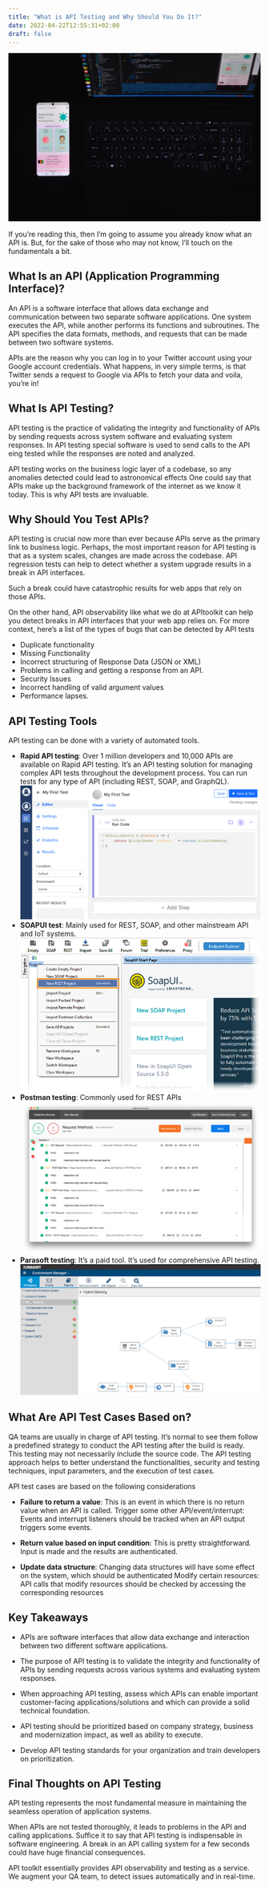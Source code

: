 ```yaml
---
title: "What is API Testing and Why Should You Do It?"
date: 2022-04-22T12:55:31+02:00
draft: false 
---
```


![A phone and a laptop showing code](./image3.jpg "Photo by Fahim Muntashir on Unsplash")


If you’re reading this, then I’m going to assume you already know what an API is. But, for the sake of those who may not know, I’ll touch on the fundamentals a bit.

## What Is an API (Application Programming Interface)?
An API is a software interface that allows data exchange and communication between two separate software applications. One system executes the API, while another performs its functions and subroutines. The API specifies the data formats, methods, and requests that can be made between two software systems.

APIs are the reason why you can log in to your Twitter account using your Google account credentials. What happens, in very simple terms, is that Twitter sends a request to Google via APIs to fetch your data and voila, you’re in!

## What Is API Testing?
API testing is the practice of validating the integrity and functionality of APIs by sending requests across system software and evaluating system responses. In API testing special software is used to send calls to the API eing tested while the responses are noted and analyzed. 

API testing works on the business logic layer of a codebase, so any anomalies detected could lead to astronomical effects
One could say that APIs make up the background framework of the internet as we know it today. This is why API tests are invaluable.

## Why Should You Test APIs?
API testing is crucial now more than ever because APIs serve as the primary link to business logic. Perhaps, the most important reason for API testing is that as a system scales, changes are made across the codebase. API regression tests can help to detect whether a system upgrade results in a break in API interfaces. 

Such a break could have catastrophic results for web apps that rely on those APIs.

On the other hand, API observability like what we do at APItoolkit can help you detect breaks in API interfaces that your web app relies on. 
For more context, here’s a list of the types of bugs that can be detected by API tests

- Duplicate functionality
- Missing Functionality
- Incorrect structuring of Response Data (JSON or XML)
- Problems in calling and getting a response from an API.
- Security Issues
- Incorrect handling of valid argument values
- Performance lapses.

## API Testing Tools
API testing can be done with a variety of automated tools.

- **Rapid API testing**: Over 1 million developers and 10,000 APIs are available on Rapid API testing. It’s an API testing solution for managing complex API tests throughout the development process. You can run tests for any type of API (including REST, SOAP, and GraphQL).
  ![Rapid API Testing](./image4.png)
- **SOAPUI test**: Mainly used for REST, SOAP, and other mainstream API and IoT systems.
  ![](./image2.png)
- **Postman testing**: Commonly used for REST APIs
  ![Postman testing](./image5.png)
- **Parasoft testing**: It’s a paid tool. It’s used for comprehensive API testing.
  ![Parasoft testing](./image1.png)


## What Are API Test Cases Based on?
QA teams are usually in charge of API testing. It’s normal to see them follow a predefined strategy to conduct the API testing after the build is ready. This testing may not necessarily include the source code. The API testing approach helps to better understand the functionalities, security and testing techniques, input parameters, and the execution of test cases.

API test cases are based on the following considerations

- **Failure to return a value**: This is an event in which there is no return value when an API is called.
Trigger some other API/event/interrupt: Events and interrupt listeners should be tracked when an API output triggers some events.

- **Return value based on input condition**: This is pretty straightforward. Input is made and the results are authenticated.

- **Update data structure**: Changing data structures will have some effect on the system, which should be authenticated
Modify certain resources: API calls that modify resources should be checked by accessing the corresponding resources

## Key Takeaways 
- APIs are software interfaces that allow data exchange and interaction between two different software applications.

- The purpose of API testing is to validate the integrity and functionality of APIs by sending requests across various systems and evaluating system responses.

- When approaching API testing, assess which APIs can enable important customer-facing applications/solutions and which can provide a solid technical foundation.

- API testing should be prioritized based on company strategy, business and modernization impact, as well as ability to execute.

- Develop API testing standards for your organization and train developers on prioritization.

## Final Thoughts on API Testing 
API testing represents the most fundamental measure in maintaining the seamless operation of application systems.

When APIs are not tested thoroughly, it leads to problems in the API and calling applications. Suffice it to say that API testing is indispensable in software engineering. A break in an API calling system for a few seconds could have huge financial consequences.

API toolkit essentially provides API observability and testing as a service. We augment your QA team, to detect issues automatically and in real-time.

